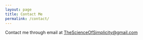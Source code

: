```yaml
---
layout: page
title: Contact Me
permalink: /contact/
---
```


Contact me through email at TheScienceOfSimplicity@gmail.com

